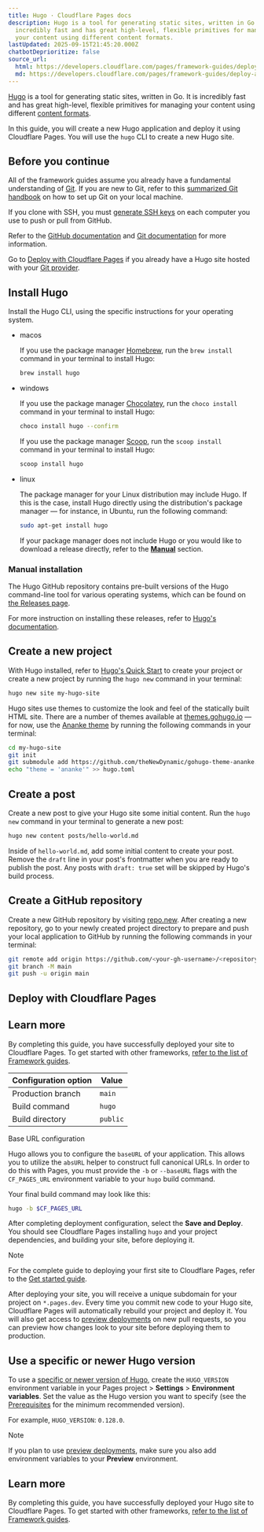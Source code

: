```yaml
---
title: Hugo · Cloudflare Pages docs
description: Hugo is a tool for generating static sites, written in Go. It is
  incredibly fast and has great high-level, flexible primitives for managing
  your content using different content formats.
lastUpdated: 2025-09-15T21:45:20.000Z
chatbotDeprioritize: false
source_url:
  html: https://developers.cloudflare.com/pages/framework-guides/deploy-a-hugo-site/
  md: https://developers.cloudflare.com/pages/framework-guides/deploy-a-hugo-site/index.md
---
```


[Hugo](https://gohugo.io/) is a tool for generating static sites, written in Go. It is incredibly fast and has great high-level, flexible primitives for managing your content using different [content formats](https://gohugo.io/content-management/formats/).

In this guide, you will create a new Hugo application and deploy it using Cloudflare Pages. You will use the `hugo` CLI to create a new Hugo site.

## Before you continue

All of the framework guides assume you already have a fundamental understanding of [Git](https://git-scm.com/). If you are new to Git, refer to this [summarized Git handbook](https://guides.github.com/introduction/git-handbook/) on how to set up Git on your local machine.

If you clone with SSH, you must [generate SSH keys](https://docs.github.com/en/github/authenticating-to-github/connecting-to-github-with-ssh/generating-a-new-ssh-key-and-adding-it-to-the-ssh-agent) on each computer you use to push or pull from GitHub.

Refer to the [GitHub documentation](https://guides.github.com/introduction/git-handbook/) and [Git documentation](https://git-scm.com/book/en/v2) for more information.

Go to [Deploy with Cloudflare Pages](#deploy-with-cloudflare-pages) if you already have a Hugo site hosted with your [Git provider](https://developers.cloudflare.com/pages/get-started/git-integration/).

## Install Hugo

Install the Hugo CLI, using the specific instructions for your operating system.

* macos

  If you use the package manager [Homebrew](https://brew.sh), run the `brew install` command in your terminal to install Hugo:

  ```sh
  brew install hugo
  ```

* windows

  If you use the package manager [Chocolatey](https://chocolatey.org/), run the `choco install` command in your terminal to install Hugo:

  ```sh
  choco install hugo --confirm
  ```

  If you use the package manager [Scoop](https://scoop.sh/), run the `scoop install` command in your terminal to install Hugo:

  ```sh
  scoop install hugo
  ```

* linux

  The package manager for your Linux distribution may include Hugo. If this is the case, install Hugo directly using the distribution's package manager — for instance, in Ubuntu, run the following command:

  ```sh
  sudo apt-get install hugo
  ```

  If your package manager does not include Hugo or you would like to download a release directly, refer to the [**Manual**](https://developers.cloudflare.com/pages/framework-guides/deploy-a-hugo-site/#manual-installation) section.

### Manual installation

The Hugo GitHub repository contains pre-built versions of the Hugo command-line tool for various operating systems, which can be found on [the Releases page](https://github.com/gohugoio/hugo/releases).

For more instruction on installing these releases, refer to [Hugo's documentation](https://gohugo.io/getting-started/installing/).

## Create a new project

With Hugo installed, refer to [Hugo's Quick Start](https://gohugo.io/getting-started/quick-start/) to create your project or create a new project by running the `hugo new` command in your terminal:

```sh
hugo new site my-hugo-site
```

Hugo sites use themes to customize the look and feel of the statically built HTML site. There are a number of themes available at [themes.gohugo.io](https://themes.gohugo.io) — for now, use the [Ananke theme](https://themes.gohugo.io/themes/gohugo-theme-ananke/) by running the following commands in your terminal:

```sh
cd my-hugo-site
git init
git submodule add https://github.com/theNewDynamic/gohugo-theme-ananke.git themes/ananke
echo "theme = 'ananke'" >> hugo.toml
```

## Create a post

Create a new post to give your Hugo site some initial content. Run the `hugo new` command in your terminal to generate a new post:

```sh
hugo new content posts/hello-world.md
```

Inside of `hello-world.md`, add some initial content to create your post. Remove the `draft` line in your post's frontmatter when you are ready to publish the post. Any posts with `draft: true` set will be skipped by Hugo's build process.

## Create a GitHub repository

Create a new GitHub repository by visiting [repo.new](https://repo.new). After creating a new repository, go to your newly created project directory to prepare and push your local application to GitHub by running the following commands in your terminal:

```sh
git remote add origin https://github.com/<your-gh-username>/<repository-name>
git branch -M main
git push -u origin main
```

## Deploy with Cloudflare Pages

## Learn more

By completing this guide, you have successfully deployed your site to Cloudflare Pages. To get started with other frameworks, [refer to the list of Framework guides](https://developers.cloudflare.com/pages/framework-guides/).

| Configuration option | Value |
| - | - |
| Production branch | `main` |
| Build command | `hugo` |
| Build directory | `public` |

Base URL configuration

Hugo allows you to configure the `baseURL` of your application. This allows you to utilize the `absURL` helper to construct full canonical URLs. In order to do this with Pages, you must provide the `-b` or `--baseURL` flags with the `CF_PAGES_URL` environment variable to your `hugo` build command.

Your final build command may look like this:

```sh
hugo -b $CF_PAGES_URL
```

After completing deployment configuration, select the **Save and Deploy**. You should see Cloudflare Pages installing `hugo` and your project dependencies, and building your site, before deploying it.

Note

For the complete guide to deploying your first site to Cloudflare Pages, refer to the [Get started guide](https://developers.cloudflare.com/pages/get-started/).

After deploying your site, you will receive a unique subdomain for your project on `*.pages.dev`. Every time you commit new code to your Hugo site, Cloudflare Pages will automatically rebuild your project and deploy it. You will also get access to [preview deployments](https://developers.cloudflare.com/pages/configuration/preview-deployments/) on new pull requests, so you can preview how changes look to your site before deploying them to production.

## Use a specific or newer Hugo version

To use a [specific or newer version of Hugo](https://github.com/gohugoio/hugo/releases), create the `HUGO_VERSION` environment variable in your Pages project > **Settings** > **Environment variables**. Set the value as the Hugo version you want to specify (see the [Prerequisites](https://gohugo.io/getting-started/quick-start/#prerequisites) for the minimum recommended version).

For example, `HUGO_VERSION`: `0.128.0`.

Note

If you plan to use [preview deployments](https://developers.cloudflare.com/pages/configuration/preview-deployments/), make sure you also add environment variables to your **Preview** environment.

## Learn more

By completing this guide, you have successfully deployed your Hugo site to Cloudflare Pages. To get started with other frameworks, [refer to the list of Framework guides](https://developers.cloudflare.com/pages/framework-guides/).
